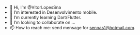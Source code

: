 - 👋 Hi, I’m @VitorLopesSna
- 👀 I’m interested in Desenvolvimento mobile.
- 🌱 I’m currently learning Dart/Flutter.
- 💞️ I’m looking to collaborate on ...
- 📫 How to reach me: send mensage for sennas1@hotmail.com.

<!---
VitorLopesSna/VitorLopesSna is a ✨ special ✨ repository because its `README.md` (this file) appears on your GitHub profile.
You can click the Preview link to take a look at your changes.
--->
